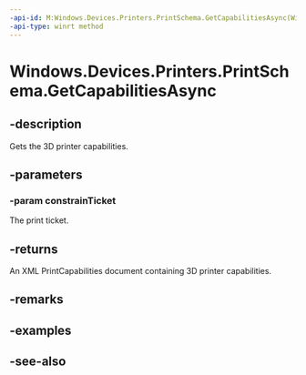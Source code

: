 ```yaml
---
-api-id: M:Windows.Devices.Printers.PrintSchema.GetCapabilitiesAsync(Windows.Storage.Streams.IRandomAccessStreamWithContentType)
-api-type: winrt method
---
```


<!-- Method syntax
public Windows.Foundation.IAsyncOperation<Windows.Storage.Streams.IRandomAccessStreamWithContentType> GetCapabilitiesAsync(Windows.Storage.Streams.IRandomAccessStreamWithContentType constrainTicket)
-->

# Windows.Devices.Printers.PrintSchema.GetCapabilitiesAsync

## -description
Gets the 3D printer capabilities.

## -parameters
### -param constrainTicket
The print ticket.

## -returns
An XML PrintCapabilities document containing 3D printer capabilities.

## -remarks

## -examples

## -see-also
